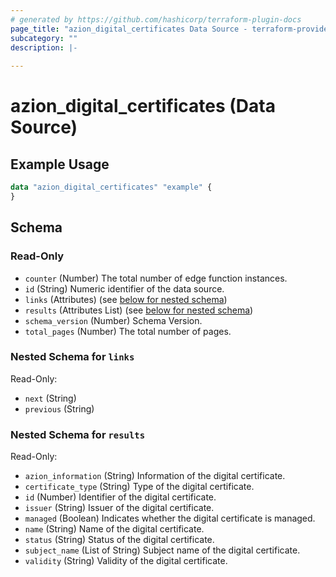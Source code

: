 ```yaml
---
# generated by https://github.com/hashicorp/terraform-plugin-docs
page_title: "azion_digital_certificates Data Source - terraform-provider-azion"
subcategory: ""
description: |-
  
---
```


# azion_digital_certificates (Data Source)



## Example Usage

```terraform
data "azion_digital_certificates" "example" {
}
```

<!-- schema generated by tfplugindocs -->
## Schema

### Read-Only

- `counter` (Number) The total number of edge function instances.
- `id` (String) Numeric identifier of the data source.
- `links` (Attributes) (see [below for nested schema](#nestedatt--links))
- `results` (Attributes List) (see [below for nested schema](#nestedatt--results))
- `schema_version` (Number) Schema Version.
- `total_pages` (Number) The total number of pages.

<a id="nestedatt--links"></a>
### Nested Schema for `links`

Read-Only:

- `next` (String)
- `previous` (String)


<a id="nestedatt--results"></a>
### Nested Schema for `results`

Read-Only:

- `azion_information` (String) Information of the digital certificate.
- `certificate_type` (String) Type of the digital certificate.
- `id` (Number) Identifier of the digital certificate.
- `issuer` (String) Issuer of the digital certificate.
- `managed` (Boolean) Indicates whether the digital certificate is managed.
- `name` (String) Name of the digital certificate.
- `status` (String) Status of the digital certificate.
- `subject_name` (List of String) Subject name of the digital certificate.
- `validity` (String) Validity of the digital certificate.
